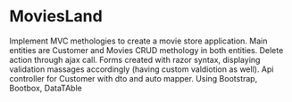 # MoviesLand
Implement MVC methologies to create a movie store application. Main entities are Customer and Movies 
CRUD methology in both entities. Delete action through ajax call. 
Forms created with razor syntax, displaying validation massages accordingly (having custom valdiotion as well). 
Api controller for Customer with dto and auto mapper. 
Using Bootstrap, Bootbox, DataTAble
